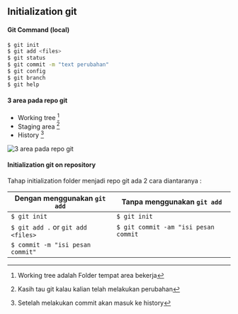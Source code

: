 ## Initialization git

#### Git Command (local)

```bash
$ git init
$ git add <files>
$ git status
$ git commit -m "text perubahan"
$ git config
$ git branch
$ git help
```

#### 3 area pada repo git

- Working tree [^working-tree]
- Staging area [^staging-area]
- History [^history]

[^working-tree]: Working tree adalah Folder tempat area bekerja
[^staging-area]: Kasih tau git kalau kalian telah melakukan perubahan
[^history]: Setelah melakukan commit akan masuk ke history

![3 area pada repo git](https://cdn.statically.io/img/i.ibb.co/w=50/HP32tGG/2023-01-22-00-45.png)

#### Initialization git on repository

Tahap initialization folder menjadi repo git ada 2 cara diantaranya :

| Dengan menggunakan `git add`       | **Tanpa** menggunakan `git add`      |
| ---------------------------------- | ------------------------------------ |
| `$ git init`                       | `$ git init`                         |
| `$ git add .` or `git add <files>` | `$ git commit -am "isi pesan commit` |
| `$ commit -m "isi pesan commit"`   |                                      |
